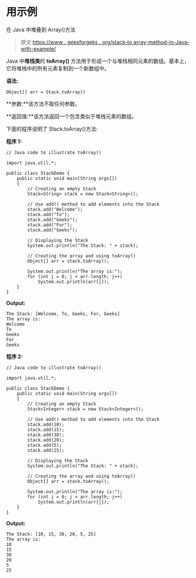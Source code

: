 # 用示例

在 Java 中堆叠到 Array()方法

> 原文:[https://www . geesforgeks . org/stack-to array-method-in-Java-with-example/](https://www.geeksforgeeks.org/stack-toarray-method-in-java-with-example/)

Java 中**堆栈类**的 **toArray()** 方法用于形成一个与堆栈相同元素的数组。基本上，它将堆栈中的所有元素复制到一个新数组中。

**语法:**

```
Object[] arr = Stack.toArray()
```

**参数:**该方法不取任何参数。

**返回值:**该方法返回一个包含类似于堆栈元素的数组。

下面的程序说明了 Stack.toArray()方法:

**程序 1:**

```
// Java code to illustrate toArray()

import java.util.*;

public class StackDemo {
    public static void main(String args[])
    {
        // Creating an empty Stack
        Stack<String> stack = new Stack<String>();

        // Use add() method to add elements into the Stack
        stack.add("Welcome");
        stack.add("To");
        stack.add("Geeks");
        stack.add("For");
        stack.add("Geeks");

        // Displaying the Stack
        System.out.println("The Stack: " + stack);

        // Creating the array and using toArray()
        Object[] arr = stack.toArray();

        System.out.println("The array is:");
        for (int j = 0; j < arr.length; j++)
            System.out.println(arr[j]);
    }
}
```

**Output:**

```
The Stack: [Welcome, To, Geeks, For, Geeks]
The array is:
Welcome
To
Geeks
For
Geeks

```

**程序 2:**

```
// Java code to illustrate toArray()

import java.util.*;

public class StackDemo {
    public static void main(String args[])
    {
        // Creating an empty Stack
        Stack<Integer> stack = new Stack<Integer>();

        // Use add() method to add elements into the Stack
        stack.add(10);
        stack.add(15);
        stack.add(30);
        stack.add(20);
        stack.add(5);
        stack.add(25);

        // Displaying the Stack
        System.out.println("The Stack: " + stack);

        // Creating the array and using toArray()
        Object[] arr = stack.toArray();

        System.out.println("The array is:");
        for (int j = 0; j < arr.length; j++)
            System.out.println(arr[j]);
    }
}
```

**Output:**

```
The Stack: [10, 15, 30, 20, 5, 25]
The array is:
10
15
30
20
5
25

```